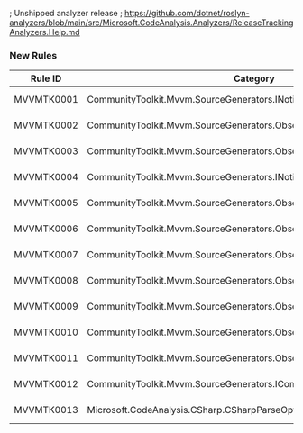 ﻿; Unshipped analyzer release
; https://github.com/dotnet/roslyn-analyzers/blob/main/src/Microsoft.CodeAnalysis.Analyzers/ReleaseTrackingAnalyzers.Help.md

### New Rules

Rule ID | Category | Severity | Notes
--------|----------|----------|-------
MVVMTK0001 | CommunityToolkit.Mvvm.SourceGenerators.INotifyPropertyChangedGenerator | Error | See https://aka.ms/mvvmtoolkit/error
MVVMTK0002 | CommunityToolkit.Mvvm.SourceGenerators.ObservableObjectGenerator | Error | See https://aka.ms/mvvmtoolkit/error
MVVMTK0003 | CommunityToolkit.Mvvm.SourceGenerators.ObservableRecipientGenerator | Error | See https://aka.ms/mvvmtoolkit/error
MVVMTK0004 | CommunityToolkit.Mvvm.SourceGenerators.INotifyPropertyChangedGenerator | Error | See https://aka.ms/mvvmtoolkit/error
MVVMTK0005 | CommunityToolkit.Mvvm.SourceGenerators.ObservableObjectGenerator | Error | See https://aka.ms/mvvmtoolkit/error
MVVMTK0006 | CommunityToolkit.Mvvm.SourceGenerators.ObservableObjectGenerator | Error | See https://aka.ms/mvvmtoolkit/error
MVVMTK0007 | CommunityToolkit.Mvvm.SourceGenerators.ObservableRecipientGenerator | Error | See https://aka.ms/mvvmtoolkit/error
MVVMTK0008 | CommunityToolkit.Mvvm.SourceGenerators.ObservableRecipientGenerator | Error | See https://aka.ms/mvvmtoolkit/error
MVVMTK0009 | CommunityToolkit.Mvvm.SourceGenerators.ObservablePropertyGenerator | Error | See https://aka.ms/mvvmtoolkit/error
MVVMTK0010 | CommunityToolkit.Mvvm.SourceGenerators.ObservablePropertyGenerator | Error | See https://aka.ms/mvvmtoolkit/error
MVVMTK0011 | CommunityToolkit.Mvvm.SourceGenerators.ObservablePropertyGenerator | Error | See https://aka.ms/mvvmtoolkit/error
MVVMTK0012 | CommunityToolkit.Mvvm.SourceGenerators.ICommandGenerator | Error | See https://aka.ms/mvvmtoolkit/error
MVVMTK0013 | Microsoft.CodeAnalysis.CSharp.CSharpParseOptions | Error | See https://aka.ms/mvvmtoolkit/error
